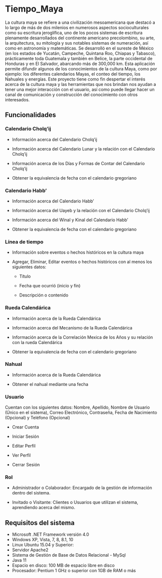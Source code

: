 # Tiempo_Maya
La cultura maya se refiere a una civilización mesoamericana que destacó a lo largo de más de dos milenios en numerosos aspectos socioculturales como su escritura jeroglífica, uno de los pocos sistemas de escritura plenamente desarrollados del continente americano precolombino, su arte, la arquitectura, su mitología y sus notables sistemas de numeración, así como en astronomía y matemáticas. Se desarrolló en el sureste de México (en los estados de Yucatán, Campeche, Quintana Roo, Chiapas y Tabasco), prácticamente toda Guatemala y también en Belice, la parte occidental de Honduras y en El Salvador, abarcando más de 300,000 km. Esta aplicación permite difundir algunos de los conocimientos de la cultura Maya, como por ejemplo: los diferentes calendarios Mayas, el conteo del tiempo, los Nahuales y energías. Este proyecto tiene como fin despertar el interés acerca de la cultura maya y las herramientas que nos brindan nos ayudan a tener una mejor interacción con el usuario, así como puede llegar hacer un canal de comunicación y construcción del conocimiento con otros interesados.

## Funcionalidades

### Calendario Cholq’ij

- Información acerca del Calendario Cholq’ij

- Información acerca del Calendario Lunar y la relación con el Calendario Cholq’ij

- Información acerca de los Días y Formas de Contar del Calendario Cholq’ij

- Obtener la equivalencia de fecha con el calendario gregoriano

### Calendario Habb’		

- Información acerca del Calendario Habb’

- Información acerca del Uayeb y la relación con el Calendario Cholq’ij

- Información acerca del Winal y Kinal del Calendario Habb’

- Obtener la equivalencia de fecha con el calendario gregoriano

### Línea de tiempo

- Información sobre eventos o hechos históricos en la cultura maya

- Agregar, Eliminar, Editar eventos o hechos históricos con al menos los siguientes datos:	
			
	- Título
			
	- Fecha que ocurrió (inicio y fin)

	- Descripción o contenido

### Rueda Calendárica
		
- Información acerca de la Rueda Calendárica

- Información acerca del Mecanismo de la Rueda Calendárica

- Información acerca de la Correlación Mexica de los Años y su relación con la rueda Calendárica

- Obtener la equivalencia de fecha con el calendario gregoriano

### Nahual

- Información acerca de la Rueda Calendárica

- Obtener el nahual mediante una fecha

### Usuario
Cuentan con los siguientes datos: Nombre, Apellido, Nombre de Usuario (Único en el sistema), Correo Electrónico, Contraseña, Fecha de Nacimiento (Opcional) y Teléfono (Opcional)
	
- Crear Cuenta
	
- Iniciar Sesión

- Editar Perfil

- Ver Perfil

- Cerrar Sesión
	
### Rol

- Administrador o Colaborador: Encargado de la gestión de información dentro del sistema.

- Invitado o Visitante: Clientes o Usuarios que utilizan el sistema, aprendiendo acerca del mismo.

## Requisitos del sistema

   - Microsoft .NET Framework versión 4.0
   - Windows XP, Vista, 7, 8, 8.1, 10
   - Linux Ubuntu 15.04 y Superior:
   - Servidor Apache2
   - Sistema de Gestión de Base de Datos Relacional - MySql
   - Java 11
   - Espacio en disco: 100 MB de espacio libre en disco
   - Procesador: Pentium 1 GHz o superior con 1GB de RAM o más
